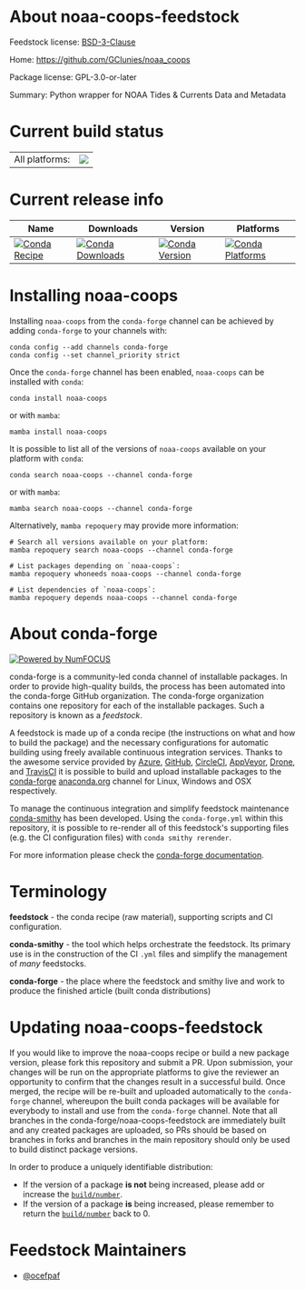 About noaa-coops-feedstock
==========================

Feedstock license: [BSD-3-Clause](https://github.com/conda-forge/noaa-coops-feedstock/blob/main/LICENSE.txt)

Home: https://github.com/GClunies/noaa_coops

Package license: GPL-3.0-or-later

Summary: Python wrapper for NOAA Tides & Currents Data and Metadata

Current build status
====================


<table><tr><td>All platforms:</td>
    <td>
      <a href="https://dev.azure.com/conda-forge/feedstock-builds/_build/latest?definitionId=17281&branchName=main">
        <img src="https://dev.azure.com/conda-forge/feedstock-builds/_apis/build/status/noaa-coops-feedstock?branchName=main">
      </a>
    </td>
  </tr>
</table>

Current release info
====================

| Name | Downloads | Version | Platforms |
| --- | --- | --- | --- |
| [![Conda Recipe](https://img.shields.io/badge/recipe-noaa--coops-green.svg)](https://anaconda.org/conda-forge/noaa-coops) | [![Conda Downloads](https://img.shields.io/conda/dn/conda-forge/noaa-coops.svg)](https://anaconda.org/conda-forge/noaa-coops) | [![Conda Version](https://img.shields.io/conda/vn/conda-forge/noaa-coops.svg)](https://anaconda.org/conda-forge/noaa-coops) | [![Conda Platforms](https://img.shields.io/conda/pn/conda-forge/noaa-coops.svg)](https://anaconda.org/conda-forge/noaa-coops) |

Installing noaa-coops
=====================

Installing `noaa-coops` from the `conda-forge` channel can be achieved by adding `conda-forge` to your channels with:

```
conda config --add channels conda-forge
conda config --set channel_priority strict
```

Once the `conda-forge` channel has been enabled, `noaa-coops` can be installed with `conda`:

```
conda install noaa-coops
```

or with `mamba`:

```
mamba install noaa-coops
```

It is possible to list all of the versions of `noaa-coops` available on your platform with `conda`:

```
conda search noaa-coops --channel conda-forge
```

or with `mamba`:

```
mamba search noaa-coops --channel conda-forge
```

Alternatively, `mamba repoquery` may provide more information:

```
# Search all versions available on your platform:
mamba repoquery search noaa-coops --channel conda-forge

# List packages depending on `noaa-coops`:
mamba repoquery whoneeds noaa-coops --channel conda-forge

# List dependencies of `noaa-coops`:
mamba repoquery depends noaa-coops --channel conda-forge
```


About conda-forge
=================

[![Powered by
NumFOCUS](https://img.shields.io/badge/powered%20by-NumFOCUS-orange.svg?style=flat&colorA=E1523D&colorB=007D8A)](https://numfocus.org)

conda-forge is a community-led conda channel of installable packages.
In order to provide high-quality builds, the process has been automated into the
conda-forge GitHub organization. The conda-forge organization contains one repository
for each of the installable packages. Such a repository is known as a *feedstock*.

A feedstock is made up of a conda recipe (the instructions on what and how to build
the package) and the necessary configurations for automatic building using freely
available continuous integration services. Thanks to the awesome service provided by
[Azure](https://azure.microsoft.com/en-us/services/devops/), [GitHub](https://github.com/),
[CircleCI](https://circleci.com/), [AppVeyor](https://www.appveyor.com/),
[Drone](https://cloud.drone.io/welcome), and [TravisCI](https://travis-ci.com/)
it is possible to build and upload installable packages to the
[conda-forge](https://anaconda.org/conda-forge) [anaconda.org](https://anaconda.org/)
channel for Linux, Windows and OSX respectively.

To manage the continuous integration and simplify feedstock maintenance
[conda-smithy](https://github.com/conda-forge/conda-smithy) has been developed.
Using the ``conda-forge.yml`` within this repository, it is possible to re-render all of
this feedstock's supporting files (e.g. the CI configuration files) with ``conda smithy rerender``.

For more information please check the [conda-forge documentation](https://conda-forge.org/docs/).

Terminology
===========

**feedstock** - the conda recipe (raw material), supporting scripts and CI configuration.

**conda-smithy** - the tool which helps orchestrate the feedstock.
                   Its primary use is in the construction of the CI ``.yml`` files
                   and simplify the management of *many* feedstocks.

**conda-forge** - the place where the feedstock and smithy live and work to
                  produce the finished article (built conda distributions)


Updating noaa-coops-feedstock
=============================

If you would like to improve the noaa-coops recipe or build a new
package version, please fork this repository and submit a PR. Upon submission,
your changes will be run on the appropriate platforms to give the reviewer an
opportunity to confirm that the changes result in a successful build. Once
merged, the recipe will be re-built and uploaded automatically to the
`conda-forge` channel, whereupon the built conda packages will be available for
everybody to install and use from the `conda-forge` channel.
Note that all branches in the conda-forge/noaa-coops-feedstock are
immediately built and any created packages are uploaded, so PRs should be based
on branches in forks and branches in the main repository should only be used to
build distinct package versions.

In order to produce a uniquely identifiable distribution:
 * If the version of a package **is not** being increased, please add or increase
   the [``build/number``](https://docs.conda.io/projects/conda-build/en/latest/resources/define-metadata.html#build-number-and-string).
 * If the version of a package **is** being increased, please remember to return
   the [``build/number``](https://docs.conda.io/projects/conda-build/en/latest/resources/define-metadata.html#build-number-and-string)
   back to 0.

Feedstock Maintainers
=====================

* [@ocefpaf](https://github.com/ocefpaf/)

